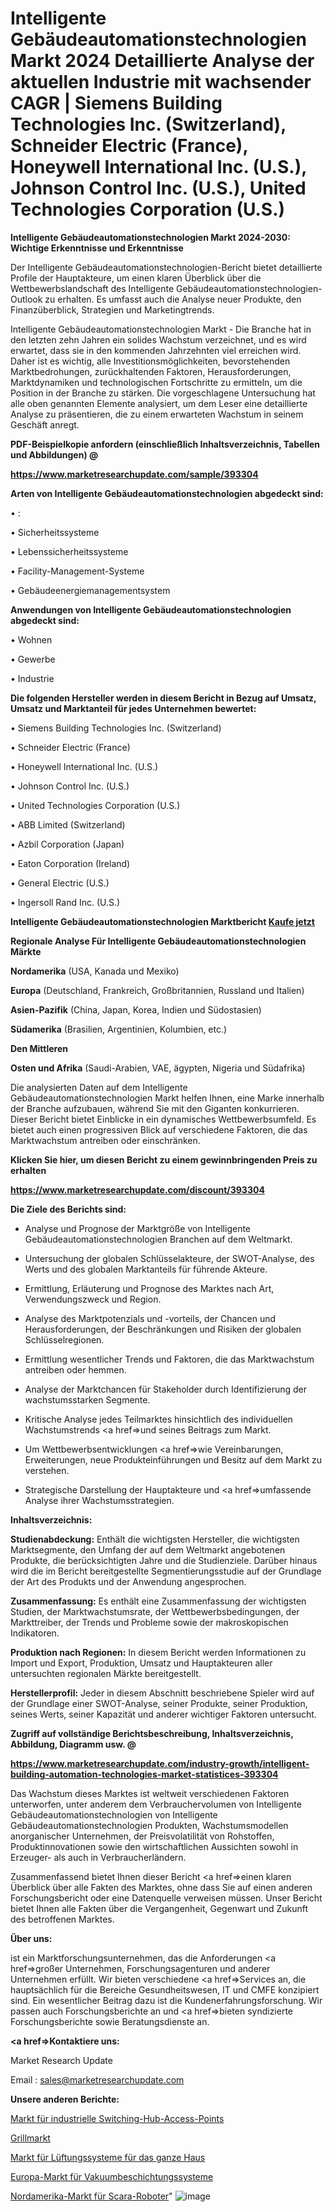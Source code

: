 # Intelligente Gebäudeautomationstechnologien Markt 2024 Detaillierte Analyse der aktuellen Industrie mit wachsender CAGR | Siemens Building Technologies Inc. (Switzerland), Schneider Electric (France), Honeywell International Inc. (U.S.), Johnson Control Inc. (U.S.), United Technologies Corporation (U.S.)

<strong>Intelligente Gebäudeautomationstechnologien Markt 2024-2030: Wichtige Erkenntnisse und Erkenntnisse</strong>

Der Intelligente Gebäudeautomationstechnologien-Bericht bietet detaillierte Profile der Hauptakteure, um einen klaren Überblick über die Wettbewerbslandschaft des Intelligente Gebäudeautomationstechnologien-Outlook zu erhalten. Es umfasst auch die Analyse neuer Produkte, den Finanzüberblick, Strategien und Marketingtrends.

Intelligente Gebäudeautomationstechnologien Markt - Die Branche hat in den letzten zehn Jahren ein solides Wachstum verzeichnet, und es wird erwartet, dass sie in den kommenden Jahrzehnten viel erreichen wird. Daher ist es wichtig, alle Investitionsmöglichkeiten, bevorstehenden Marktbedrohungen, zurückhaltenden Faktoren, Herausforderungen, Marktdynamiken und technologischen Fortschritte zu ermitteln, um die Position in der Branche zu stärken. Die vorgeschlagene Untersuchung hat alle oben genannten Elemente analysiert, um dem Leser eine detaillierte Analyse zu präsentieren, die zu einem erwarteten Wachstum in seinem Geschäft anregt.



<strong><b>PDF-Beispielkopie anfordern (einschließlich Inhaltsverzeichnis, Tabellen und Abbildungen) @ </b></strong>

<strong><a href=https://www.marketresearchupdate.com/sample/393304>

<strong>https://www.marketresearchupdate.com/sample/393304</u></a></strong></strong>



<strong>Arten von Intelligente Gebäudeautomationstechnologien abgedeckt sind:</strong>

• :

• Sicherheitssysteme

• Lebenssicherheitssysteme

• Facility-Management-Systeme

• Gebäudeenergiemanagementsystem



<strong>Anwendungen von Intelligente Gebäudeautomationstechnologien abgedeckt sind:</strong>

• Wohnen

• Gewerbe

• Industrie



<strong>Die folgenden Hersteller werden in diesem Bericht in Bezug auf Umsatz, Umsatz und Marktanteil für jedes Unternehmen bewertet:</strong>

• Siemens Building Technologies Inc. (Switzerland)

• Schneider Electric (France)

• Honeywell International Inc. (U.S.)

• Johnson Control Inc. (U.S.)

• United Technologies Corporation (U.S.)

• ABB Limited (Switzerland)

• Azbil Corporation (Japan)

• Eaton Corporation (Ireland)

• General Electric (U.S.)

• Ingersoll Rand Inc. (U.S.)



<strong>Intelligente Gebäudeautomationstechnologien Marktbericht <a href=https://www.marketresearchupdate.com/buynow/393304>Kaufe jetzt</a></strong>



<strong>Regionale Analyse Für Intelligente Gebäudeautomationstechnologien Märkte</strong>



<strong>Nordamerika</strong> (USA, Kanada und Mexiko)



<strong>Europa</strong> (Deutschland, Frankreich, Großbritannien, Russland und Italien)



<strong>Asien-Pazifik</strong> (China, Japan, Korea, Indien und Südostasien)



<strong>Südamerika</strong> (Brasilien, Argentinien, Kolumbien, etc.)



<strong>Den Mittleren</strong> 

<strong>Osten und Afrika</strong> (Saudi-Arabien, VAE, ägypten, Nigeria und Südafrika)

Die analysierten Daten auf dem Intelligente Gebäudeautomationstechnologien Markt helfen Ihnen, eine Marke innerhalb der Branche aufzubauen, während Sie mit den Giganten konkurrieren. Dieser Bericht bietet Einblicke in ein dynamisches Wettbewerbsumfeld. Es bietet auch einen progressiven Blick auf verschiedene Faktoren, die das Marktwachstum antreiben oder einschränken.



<strong>Klicken Sie hier, um diesen Bericht zu einem gewinnbringenden Preis zu erhalten
</strong>

<strong><a href=https://www.marketresearchupdate.com/discount/393304>https://www.marketresearchupdate.com/discount/393304</b></u></strong></a>



<strong>Die Ziele des Berichts sind:</strong>

- Analyse und Prognose der Marktgröße von Intelligente Gebäudeautomationstechnologien Branchen auf dem Weltmarkt.

- Untersuchung der globalen Schlüsselakteure, der SWOT-Analyse, des Werts und des globalen Marktanteils für führende Akteure.

- Ermittlung, Erläuterung und Prognose des Marktes nach Art, Verwendungszweck und Region.

- Analyse des Marktpotenzials und -vorteils, der Chancen und Herausforderungen, der Beschränkungen und Risiken der globalen Schlüsselregionen.

- Ermittlung wesentlicher Trends und Faktoren, die das Marktwachstum antreiben oder hemmen.

- Analyse der Marktchancen für Stakeholder durch Identifizierung der wachstumsstarken Segmente.

- Kritische Analyse jedes Teilmarktes hinsichtlich des individuellen Wachstumstrends <a href=>und</a> seines Beitrags zum Markt.

- Um Wettbewerbsentwicklungen <a href=>wie</a> Vereinbarungen, Erweiterungen, neue Produkteinführungen und Besitz auf dem Markt zu verstehen.

- Strategische Darstellung der Hauptakteure und <a href=>umfas</a>sende Analyse ihrer Wachstumsstrategien.



<strong>Inhaltsverzeichnis:</strong>



<strong>Studienabdeckung:</strong> Enthält die wichtigsten Hersteller, die wichtigsten Marktsegmente, den Umfang der auf dem Weltmarkt angebotenen Produkte, die berücksichtigten Jahre und die Studienziele. Darüber hinaus wird die im Bericht bereitgestellte Segmentierungsstudie auf der Grundlage der Art des Produkts und der Anwendung angesprochen.



<strong>Zusammenfassung:</strong> Es enthält eine Zusammenfassung der wichtigsten Studien, der Marktwachstumsrate, der Wettbewerbsbedingungen, der Markttreiber, der Trends und Probleme sowie der makroskopischen Indikatoren.



<strong>Produktion nach Regionen:</strong> In diesem Bericht werden Informationen zu Import und Export, Produktion, Umsatz und Hauptakteuren aller untersuchten regionalen Märkte bereitgestellt.



<strong>Herstellerprofil:</strong> Jeder in diesem Abschnitt beschriebene Spieler wird auf der Grundlage einer SWOT-Analyse, seiner Produkte, seiner Produktion, seines Werts, seiner Kapazität und anderer wichtiger Faktoren untersucht.



<strong><b>Zugriff auf vollständige Berichtsbeschreibung, Inhaltsverzeichnis, Abbildung, Diagramm usw. @ </b></strong>

<strong><a href=https://www.marketresearchupdate.com/industry-growth/intelligent-building-automation-technologies-market-statistices-393304>https://www.marketresearchupdate.com/industry-growth/intelligent-building-automation-technologies-market-statistices-393304</a></strong>

Das Wachstum dieses Marktes ist weltweit verschiedenen Faktoren unterworfen, unter anderem dem Verbrauchervolumen von Intelligente Gebäudeautomationstechnologien von Intelligente Gebäudeautomationstechnologien Produkten, Wachstumsmodellen anorganischer Unternehmen, der Preisvolatilität von Rohstoffen, Produktinnovationen sowie den wirtschaftlichen Aussichten sowohl in Erzeuger- als auch in Verbraucherländern.

Zusammenfassend bietet Ihnen dieser Bericht <a href=>einen</a> klaren Überblick über alle Fakten des Marktes, ohne dass Sie auf einen anderen Forschungsbericht oder eine Datenquelle verweisen müssen. Unser Bericht bietet Ihnen alle Fakten über die Vergangenheit, Gegenwart und Zukunft des betroffenen Marktes.



<strong>Über uns:</strong>

 ist ein Marktforschungsunternehmen, das die Anforderungen <a href=>großer</a> Unternehmen, Forschungsagenturen und anderer Unternehmen erfüllt. Wir bieten verschiedene <a href=>Services</a> an, die hauptsächlich für die Bereiche Gesundheitswesen, IT und CMFE konzipiert sind. Ein wesentlicher Beitrag dazu ist die Kundenerfahrungsforschung. Wir passen auch Forschungsberichte an und <a href=>bieten</a> syndizierte Forschungsberichte sowie Beratungsdienste an.



<strong><a href=>Kontaktiere uns:</a></strong>

Market Research Update

Email : sales@marketresearchupdate.com



<strong>Unsere anderen Berichte:</strong>

<a href=https://www.linkedin.com/pulse/industrial-switching-hub-access-point-market-1f>Markt für industrielle Switching-Hub-Access-Points</a>

<a href=https://www.linkedin.com/pulse/bbq-grills-market-sizing-up-anticipating-trends>Grillmarkt</a>

<a href=https://www.linkedin.com/pulse/whole-house-ventilation-system-market-2023-remarking>Markt für Lüftungssysteme für das ganze Haus</a>

<a href=https://www.linkedin.com/pulse/europe-vacuum-coating-system-market-2023-demand>Europa-Markt für Vakuumbeschichtungssysteme</a>

<a href=https://www.linkedin.com/pulse/north-america-scara-robots-market-size-growth-set-surge>Nordamerika-Markt für Scara-Roboter</a>"
![image](https://github.com/meghapanth/markettrends/assets/163847665/03286fd2-30bf-4a8a-b4eb-6828ef256972)
